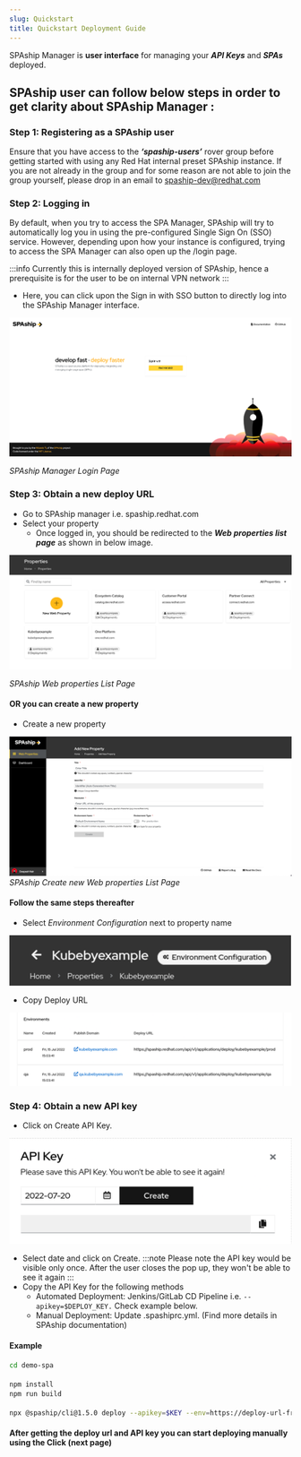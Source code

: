 ```yaml
---
slug: Quickstart
title: Quickstart Deployment Guide
---
```


SPAship Manager is **user interface** for managing your ***API Keys*** and ***SPAs*** deployed.

## SPAship user can follow below steps in order to get clarity about SPAship Manager :

### **Step 1: Registering as a SPAship user**
Ensure that you have access to the ***‘spaship-users’*** rover group before getting started with using any Red Hat internal preset SPAship instance. If you are not already in the group and for some reason are not able to join the group yourself, please drop in an email to <spaship-dev@redhat.com>

### **Step 2: Logging in**
By default, when you try to access the SPA Manager, SPAship will try to automatically log you in using the pre-configured Single Sign On (SSO) service. However, depending upon how your instance is configured, trying to access the SPA Manager can also open up the /login page.

:::info
Currently this is internally deployed version of SPAship, hence a prerequisite is for the user to be on internal VPN network
:::


- Here, you can click upon the Sign in with SSO button to directly log into the SPAship Manager interface.

![SPAship Manager Login Page](cloud-native-images/image_2.png)

*SPAship Manager Login Page*


### **Step 3: Obtain a new deploy URL**
- Go to SPAship manager i.e. spaship.redhat.com
- Select your property 
  - Once logged in, you should be redirected to the ***Web properties list page*** as shown in below image.

![image alt text](cloud-native-images/image_3.png)

*SPAship Web properties List Page*

#### OR you can create a new property
- Create a new property

![new web property](cloud-native-images/new-web-prop.png)
*SPAship Create new Web properties List Page*

#### Follow the same steps thereafter

- Select *Environment Configuration* next to property name

![env config](cloud-native-images/env-config.png)

- Copy Deploy URL

![deploy url](cloud-native-images/deploy-url.png)

### **Step 4: Obtain a new API key**
- Click on Create API Key.

![create api key](cloud-native-images/create-api-key.png)

- Select date and click on Create.
:::note
Please note the API key would be visible only once. After the user closes the pop up, they won't be able to see it again
:::
- Copy the API Key for the following methods 
  - Automated Deployment: Jenkins/GitLab CD Pipeline  i.e. `--apikey=$DEPLOY_KEY.`  Check example below. 
  - Manual Deployment: Update .spashiprc.yml. (Find more details in SPAship documentation) 


#### Example
```sh
cd demo-spa

npm install
npm run build

npx @spaship/cli@1.5.0 deploy --apikey=$KEY --env=https://deploy-url-from-spaship-manager.com --ref=1.0.0
```

#### After getting the deploy url and API key you can start deploying manually using the Click (next page)

